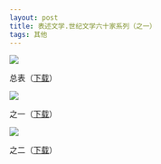 ```yaml
---
layout: post
title: 表述文学.世纪文学六十家系列（之一）
tags: 其他
---
```


![](http://ohfv138uq.bkt.clouddn.com/biaoshu3-1.jpg-700)

总表（[下载](http://ohfv73q5z.bkt.clouddn.com/liushijia0.doc)）

![](http://ohfv138uq.bkt.clouddn.com/biaoshu3-2.jpg-700)

之一（[下载](http://ohfv73q5z.bkt.clouddn.com/liushijia1.doc)）

![](http://ohfv138uq.bkt.clouddn.com/biaoshu3-3.jpg-700)

之二（[下载](http://ohfv73q5z.bkt.clouddn.com/liushijia2.doc)）

